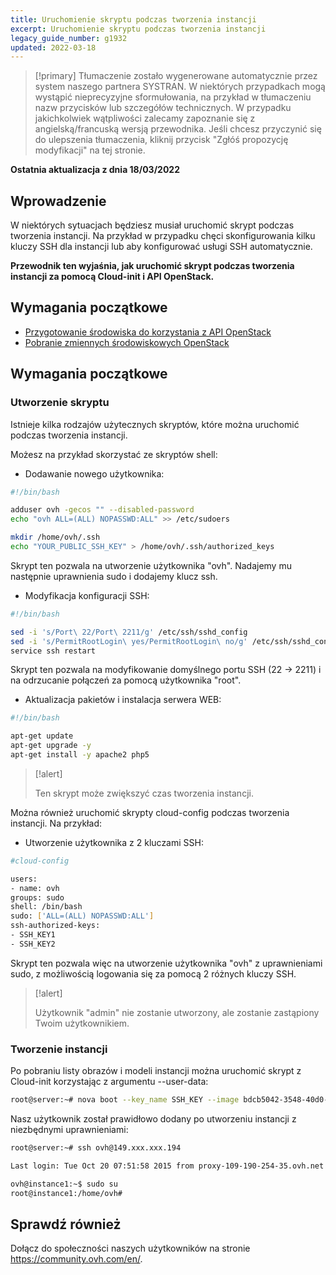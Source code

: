```yaml
---
title: Uruchomienie skryptu podczas tworzenia instancji
excerpt: Uruchomienie skryptu podczas tworzenia instancji
legacy_guide_number: g1932
updated: 2022-03-18
---
```


> [!primary]
> Tłumaczenie zostało wygenerowane automatycznie przez system naszego partnera SYSTRAN. W niektórych przypadkach mogą wystąpić nieprecyzyjne sformułowania, na przykład w tłumaczeniu nazw przycisków lub szczegółów technicznych. W przypadku jakichkolwiek wątpliwości zalecamy zapoznanie się z angielską/francuską wersją przewodnika. Jeśli chcesz przyczynić się do ulepszenia tłumaczenia, kliknij przycisk "Zgłóś propozycję modyfikacji" na tej stronie.
>

**Ostatnia aktualizacja z dnia 18/03/2022**

## Wprowadzenie

W niektórych sytuacjach będziesz musiał uruchomić skrypt podczas tworzenia instancji. 
Na przykład w przypadku chęci skonfigurowania kilku kluczy SSH dla instancji lub aby konfigurować usługi SSH automatycznie.

**Przewodnik ten wyjaśnia, jak uruchomić skrypt podczas tworzenia instancji za pomocą Cloud-init i API OpenStack.**


## Wymagania początkowe

- [Przygotowanie środowiska do korzystania z API OpenStack](/pages/public_cloud/compute/prepare_the_environment_for_using_the_openstack_api)
- [Pobranie zmiennych środowiskowych OpenStack](/pages/public_cloud/compute/loading_openstack_environment_variables)


## Wymagania początkowe

### Utworzenie skryptu

Istnieje kilka rodzajów użytecznych skryptów, które można uruchomić podczas tworzenia instancji. 

Możesz na przykład skorzystać ze skryptów shell:


- Dodawanie nowego użytkownika:


```bash
#!/bin/bash

adduser ovh -gecos "" --disabled-password
echo "ovh ALL=(ALL) NOPASSWD:ALL" >> /etc/sudoers

mkdir /home/ovh/.ssh
echo "YOUR_PUBLIC_SSH_KEY" > /home/ovh/.ssh/authorized_keys
```

Skrypt ten pozwala na utworzenie użytkownika "ovh". Nadajemy mu następnie uprawnienia sudo i dodajemy klucz ssh.


- Modyfikacja konfiguracji SSH:


```bash
#!/bin/bash

sed -i 's/Port\ 22/Port\ 2211/g' /etc/ssh/sshd_config
sed -i 's/PermitRootLogin\ yes/PermitRootLogin\ no/g' /etc/ssh/sshd_config
service ssh restart
```

Skrypt ten pozwala na modyfikowanie domyślnego portu SSH (22 -> 2211) i na odrzucanie połączeń za pomocą użytkownika "root".


- Aktualizacja pakietów i instalacja serwera WEB:


```bash
#!/bin/bash

apt-get update
apt-get upgrade -y
apt-get install -y apache2 php5
```

>[!alert]
>
> Ten skrypt może zwiększyć czas tworzenia instancji.
>

Można również uruchomić skrypty cloud-config podczas tworzenia instancji. Na przykład:

- Utworzenie użytkownika z 2 kluczami SSH:


```bash
#cloud-config

users:
- name: ovh
groups: sudo
shell: /bin/bash
sudo: ['ALL=(ALL) NOPASSWD:ALL']
ssh-authorized-keys:
- SSH_KEY1
- SSH_KEY2
```


Skrypt ten pozwala więc na utworzenie użytkownika "ovh" z uprawnieniami sudo, z możliwością logowania się za pomocą 2 różnych kluczy SSH.

> [!alert]
>
> Użytkownik "admin" nie zostanie utworzony, ale zostanie zastąpiony Twoim użytkownikiem.
>

### Tworzenie instancji

Po pobraniu listy obrazów i modeli instancji można uruchomić skrypt z Cloud-init korzystając z argumentu --user-data:


```bash
root@server:~# nova boot --key_name SSH_KEY --image bdcb5042-3548-40d0-b06f-79551d3b4377 --flavor 98c1e679-5f2c-4069-b4da-4a4f7179b758 --user-data ./adduser.sh Instance1
```


Nasz użytkownik został prawidłowo dodany po utworzeniu instancji z niezbędnymi uprawnieniami:


```bash
root@server:~# ssh ovh@149.xxx.xxx.194

Last login: Tue Oct 20 07:51:58 2015 from proxy-109-190-254-35.ovh.net

ovh@instance1:~$ sudo su
root@instance1:/home/ovh#
```


## Sprawdź również
 
Dołącz do społeczności naszych użytkowników na stronie <https://community.ovh.com/en/>.

